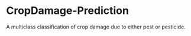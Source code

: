 # CropDamage-Prediction
A multiclass classification of crop damage due to either pest or pesticide.

